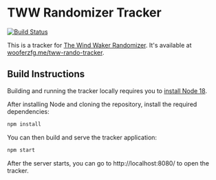 # TWW Randomizer Tracker

[![Build Status](https://github.com/wooferzfg/tww-rando-tracker/workflows/CI/badge.svg)](https://github.com/wooferzfg/tww-rando-tracker/actions)

This is a tracker for [The Wind Waker Randomizer](https://github.com/LagoLunatic/wwrando). It's available at [wooferzfg.me/tww-rando-tracker](https://www.wooferzfg.me/tww-rando-tracker/).

## Build Instructions

Building and running the tracker locally requires you to [install Node 18](https://nodejs.org/en/download/).

After installing Node and cloning the repository, install the required dependencies:
```bash
npm install
```
You can then build and serve the tracker application:
```bash
npm start
```
After the server starts, you can go to http://localhost:8080/ to open the tracker.
